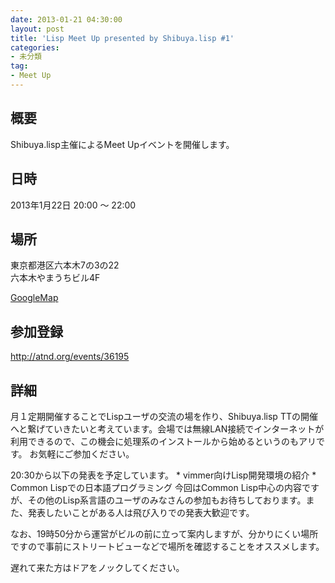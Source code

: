 ```yaml
---
date: 2013-01-21 04:30:00
layout: post
title: 'Lisp Meet Up presented by Shibuya.lisp #1'
categories:
- 未分類
tag:
- Meet Up
---
```


## 概要
Shibuya.lisp主催によるMeet Upイベントを開催します。

## 日時
2013年1月22日 20:00 ～ 22:00

## 場所
東京都港区六本木7の3の22  
六本木やまうちビル4F

[GoogleMap](http://www.google.co.jp/maps?q=35.6654748,139.7278372(東京都港区六本木７の３の２２)&z=17)

## 参加登録
http://atnd.org/events/36195

## 詳細
月１定期開催することでLispユーザの交流の場を作り、Shibuya.lisp TTの開催
へと繋げていきたいと考えています。会場では無線LAN接続でインターネットが
利用できるので、この機会に処理系のインストールから始めるというのもアリです。
お気軽にご参加ください。

20:30から以下の発表を予定しています。
    * vimmer向けLisp開発環境の紹介
    * Common Lispでの日本語プログラミング
今回はCommon Lisp中心の内容ですが、その他のLisp系言語のユーザのみなさんの参加もお待ちしております。また、発表したいことがある人は飛び入りでの発表大歓迎です。

なお、19時50分から運営がビルの前に立って案内しますが、分かりにくい場所ですので事前にストリートビューなどで場所を確認することをオススメします。

遅れて来た方はドアをノックしてください。
